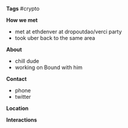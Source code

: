 **Tags**
#crypto 

**How we met**
- met at ethdenver at dropoutdao/verci party
- took uber back to the same area

**About**
- chill dude 
- working on Bound with him

**Contact**
- phone
- twitter

**Location**

**Interactions**
